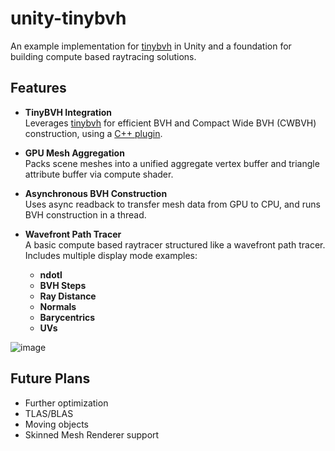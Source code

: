 # unity-tinybvh

An example implementation for [tinybvh](https://github.com/jbikker/tinybvh) in Unity and a foundation for building compute based raytracing solutions.

## Features

- **TinyBVH Integration**  
  Leverages [tinybvh](https://github.com/jbikker/tinybvh) for efficient BVH and Compact Wide BVH (CWBVH) construction, using a [C++ plugin](https://github.com/andr3wmac/unity-tinybvh/tree/main/Plugin).

- **GPU Mesh Aggregation**  
  Packs scene meshes into a unified aggregate vertex buffer and triangle attribute buffer via compute shader.

- **Asynchronous BVH Construction**  
  Uses async readback to transfer mesh data from GPU to CPU, and runs BVH construction in a thread.

- **Wavefront Path Tracer**  
  A basic compute based raytracer structured like a wavefront path tracer. Includes multiple display mode examples:
  - **ndotl**
  - **BVH Steps**
  - **Ray Distance**
  - **Normals**
  - **Barycentrics**
  - **UVs**

![image](https://github.com/user-attachments/assets/1081fd85-895e-4cd6-ab07-0b46f9f0de62)

## Future Plans
- Further optimization
- TLAS/BLAS
- Moving objects
- Skinned Mesh Renderer support
